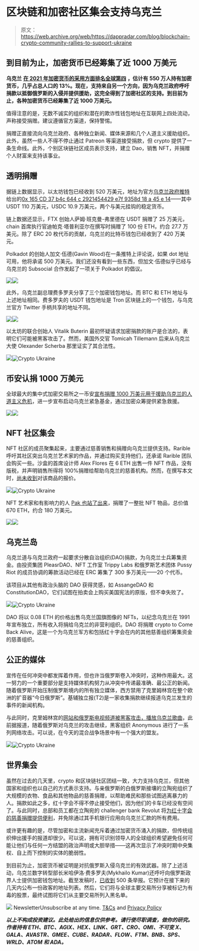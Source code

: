 # 区块链和加密社区集会支持乌克兰

> 原文：<https://web.archive.org/web/https://dappradar.com/blog/blockchain-crypto-community-rallies-to-support-ukraine>

## 到目前为止，加密货币已经筹集了近 1000 万美元

**乌克兰** [**在 2021 年加密货币的采用方面排名全球第四**](https://web.archive.org/web/20221221163528/https://blog.chainalysis.com/reports/2021-global-crypto-adoption-index/) **，估计有 550 万人持有加密货币，几乎占总人口的 13%。现在，支持来自另一个方向，因为乌克兰政府呼吁捐款以抵御俄罗斯的入侵并提供援助，这完全得到了加密社区的支持。到目前为止，各种加密货币已经筹集了近 1000 万美元。**

值得注意的是，无数不诚实的组织和潜在的欺诈性钱包地址在互联网上四处流动，声称接受捐赠。建议遵循官方渠道，保持警惕。

捐赠正直接流向乌克兰政府、各种独立新闻、媒体来源和几个人道主义援助组织。此外，虽然一些人不得不停止通过 Patreon 等渠道接受捐款，但 crypto 提供了一条生命线。此外，个别区块链社区成员表示支持，建立 Dao，销售 NFT，并捐赠个人财富来支持该事业。

## 透明捐赠

据链上数据显示，以太坊钱包已经收到 520 万美元，地址为官方[乌克兰政府推特](https://web.archive.org/web/20221221163528/https://twitter.com/Ukraine?ref_src=twsrc%5Etfw%7Ctwcamp%5Etweetembed%7Ctwterm%5E1497594592438497282%7Ctwgr%5E%7Ctwcon%5Es1_&ref_url=https%3A%2F%2Fcointelegraph.com%2Fnews%2Fukraine-accepts-bitcoin-ethereum-usdt-donations-to-fund-ongoing-war)给出的[0x 165 CD 37 b4c 644 c 2921454429 e7f 9358d 18 a 45 e 14](https://web.archive.org/web/20221221163528/https://dappradar.com/hub/wallet/eth/0x165cd37b4c644c2921454429e7f9358d18a45e14/assets)——其中 USDT 110 万美元，USDC 10.9 万美元，两个与美元挂钩的稳定货币。

链上数据还显示，FTX 创始人萨姆·班克曼-弗里德在 USDT 捐赠了 25 万美元，chain 首席执行官迪帕克·塔普利亚尔在撰写时捐赠了 100 份 ETH，约合 27.7 万美元。除了 ERC 20 枚代币的贡献，乌克兰的比特币钱包已经收到了 420 万美元。

Polkadot 的创始人加文·伍德(Gavin Wood)在一条推特上评论说，如果 dot 地址可用，他将承诺 500 万美元。我们还没有看到一些东西，但加文·伍德似乎已经与乌克兰的 Subsocial 合作发起了一项关于 Polkadot 的倡议。

![](img/985f71c5e42a115b6b657d07f097974e.png)![](img/d48725292614e857a981819c769b4de8.png)

此外，乌克兰副总理费多罗夫分享了三个加密钱包地址。而 BTC 和 ETH 地址与上述地址相同。费多罗夫的 USDT 钱包地址是 Tron 区块链上的一个钱包，与乌克兰官方 Twitter 手柄共享的地址不同。

![](img/b6a790d7ac42f737220ced3582081ea5.png)![](img/e5ded8cd14927a0cadabd504473e125b.png)

以太坊的联合创始人 Vitalik Buterin 最初怀疑请求加密捐款的账户是合法的，表明它们可能被黑客攻击了。然而，美国外交官 Tomicah Tillemann 后来从乌克兰大使 Olexander Scherba 那里证实了其合法性。

![](img/40c0798f902f0bfeaa7ce5d8a521d2a9.png)![Crypto Ukraine](img/66e12e03a0a70dc3e109c942c2bea4f1.png)

## 币安认捐 1000 万美元

全球最大的集中式加密交易所之一币安[宣布捐赠 1000 万美元用于援助乌克兰的人道主义危机](https://web.archive.org/web/20221221163528/https://coinzuba.com/2022/02/27/binance-donates-10-million-to-ukraine-and-launches-charity-fund)，进一步宣布启动乌克兰紧急基金，通过加密众筹提供紧急救援。

![](img/196203c15574159871e5337241c50eca.png)![](img/c8439c934edf19ed60bf7ed246a70357.png)

## NFT 社区集会

NFT 社区的成员聚集起来，主要通过慈善销售和捐赠向乌克兰提供支持。Rarible 呼吁其社区突出乌克兰艺术家的作品，并通过购买支持他们，还承诺 Rarible 团队会购买一些。沙盒的首席设计师 Alex Flores 在 6 ETH 出售一件 NFT 作品，没有版税，并声明销售所得将 100%捐赠给帮助乌克兰的慈善机构。然而，在撰写本文时，[尚未收到](https://web.archive.org/web/20221221163528/https://looksrare.org/collections/0xa342f5D851E866E18ff98F351f2c6637f4478dB5/53343204100803765692379285688171671302437967278842259121980540727211151329280#offers)对该商品的报价。

![](img/7b067f38efafd71288ba926f99741948.png)![Crypto Ukraine](img/55edd8d152f52a34e942d99e713e5124.png)

NFT 艺术家和有影响力的人 [Pak 也站了出来](https://web.archive.org/web/20221221163528/https://twitter.com/muratpak/status/1497631973103255557)，捐赠了一整批 NFT 物品，总价值 670 ETH，约合 180 万美元。

![](img/7c5766fb516f9a882020b176e2ffbb13.png)![](img/f0867ddf79c44d776b8fd24fa6099e0b.png)

## 乌克兰岛

乌克兰道与乌克兰政府一起要求分散自治组织(DAO)捐款，为乌克兰士兵筹集资金。由投资集团 PleasrDAO、NFT 工作室 Trippy Labs 和俄罗斯艺术团体 Pussy Riot 的成员协调的筹款活动已经在 ERC 筹集了 300 多万美元——20 个代币。

该项目从其他有政治头脑的 DAO 获得灵感，如 AssangeDAO 和 ConstitutionDAO，它们试图在拍卖会上购买美国宪法的原版，但不幸失败了。

![](img/8738ad0064edea48ed00f1152e7eefb1.png)![Crypto Ukraine](img/bfb5e1d15f76e94b3a6fa60e48113971.png)

DAO 将以 0.08 ETH 的价格出售乌克兰国旗图像的 NFTs，以纪念乌克兰在 1991 年宣布独立，所有收入将捐给乌克兰的非营利组织。DAO 将捐赠 crypto to Come Back Alive，这是一个为乌克兰军方和包括红十字会在内的其他慈善组织筹集资金的慈善组织。

## 公正的媒体

宣传在任何冲突中都发挥着作用，但也许当俄罗斯卷入冲突时，这种作用最大。这一努力的一个重要部分是支持媒体机构努力从冲突中传递最准确、最公正的新闻。随着俄罗斯开始压制俄罗斯境内的所有独立媒体，西方禁用了克里姆林宫在整个欧洲的扩音器“今日俄罗斯”。基辅独立报(T2)是一家收集捐款继续报道乌克兰发生的事件的新闻机构。

与此同时，克里姆林宫的[网站和俄罗斯电视频道被黑客攻击，播放乌克兰歌曲](https://web.archive.org/web/20221221163528/https://www.independent.co.uk/news/world/europe/ukraine-russia-kremlin-website-hacked-b2024046.html)，此前据报道，随着俄罗斯对乌克兰的攻击继续，黑客组织 Anonymous 进行了一系列网络攻击。可以说，在今天的混合战争场景中有一个强大的盟友。

![](img/02f756c7ca3a96cfe256872e1bdeaef8.png)![Crypto Ukraine](img/c86d00624e5ce054f0f22f1a0fd6d468.png)

## 世界集会

虽然在过去的几天里，crypto 和区块链社区团结一致，大力支持乌克兰，但其他国家和组织也以自己的方式表示支持。与亲俄罗斯的白俄罗斯接壤的立陶宛组织了大规模的衣物、食品和其他物品的慈善捐赠，以帮助难民和那些试图逃离暴力的人。捐款如此之多，红十字会不得不停止接受他们，因为他们的卡车已经没有空间了。与此同时，总部和员工都在立陶宛的 challenger bank Revolut 将[为红十字会的慈善捐赠提供便利](https://web.archive.org/web/20221221163528/https://blog.revolut.com/the-war-on-ukraine-our-response/)，并免除通过其手机银行应用向乌克兰汇款的所有费用。

或许更有趣的是，尽管加密和主流新闻充斥着通过加密货币涌入的捐款，但传统组织伸出援手的报道却很少。可以说，拥有可识别领导人的全球组织希望避免任何可能让他们与任何一方结盟的政治声明或大胆举措——这再次显示了冲突时期中央集权、自上而下控制的实体的脆弱性。

到目前为止，加密货币被证明是对抗俄罗斯入侵乌克兰的有效武器。除了上述活动，乌克兰数字转型部长米哈伊洛·费多罗夫(Mykhailo Kumar)还呼吁向俄罗斯政界人士提供加密钱包地址。截至发稿时，[已收到](https://web.archive.org/web/20221221163528/https://www.news24.com/fin24/economy/world/ukrainian-govt-offering-rewards-for-russian-politicians-crypto-info-20220227) 500 条举报。它预计在接下来的几天内公布一份政客的地址列表。然后，它们将与全球主要交易所分享被标记为有毒的股票，最终试图将它们从主要交易所列入黑名单。

![](img/6d5a4a2d609c56e1a5771717e54ba759.png) NewsletterUnsubscribe at any time. [T&Cs](https://web.archive.org/web/20221221163528/https://dappradar.com/terms) and [Privacy Policy](https://web.archive.org/web/20221221163528/https://dappradar.com/privacy-policy)

***以上不构成投资建议。此处给出的信息仅供参考。请行使尽职调查，做你的研究。作者持有 ETH、BTC、AGIX、HEX、LINK、GRT、CRO、OMI、不可变 X、GALA、AVASTR、GMEE、CUBE、RADAR、FLOW、FTM、BNB、SPS、WRLD、ATOM 和 ADA。***